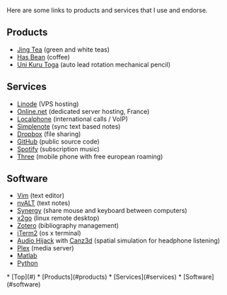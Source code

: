 <div class="content" markdown="1">

Here are some links to products and services that I use and endorse.

## <a name="products"></a>Products

* [Jing Tea](https://jingtea.com/) (green and white teas)
* [Has Bean](http://www.hasbean.co.uk/) (coffee)
* [Uni Kuru Toga](http://www.jetpens.com/Uni-Kuru-Toga-Roulette-Model-Auto-Lead-Rotation-Mechanical-Pencil-0.5-mm-Gun-Metallic-Body/pd/6547) (auto lead rotation mechanical pencil)


## <a name="services"></a>Services

* [Linode](http://www.linode.com/) (VPS hosting)
* [Online.net](http://www.online.net) (dedicated server hosting, France)
* [Localphone](http://www.localphone.com) (international calls / VoIP)
* [Simplenote](http://simplenote.com/) (sync text based notes)
* [Dropbox](http://www.dropbox.com/) (file sharing)
* [GitHub](https://github.com/) (public source code)
* [Spotify](https://www.spotify.com/uk/) (subscription music)
* [Three](http://www.three.co.uk/) (mobile phone with free european roaming)

## <a name="software"></a>Software

* [Vim](http://www.vim.org/) (text editor)
* [nvALT](http://brettterpstra.com/projects/nvalt/) (text notes)
* [Synergy](http://synergy-project.org/) (share mouse and keyboard between computers)
* [x2go](http://wiki.x2go.org/doku.php) (linux remote desktop)
* [Zotero](https://www.zotero.org/) (bibliography management)
* [iTerm2](http://iterm2.com/) (os x terminal)
* [Audio Hijack](https://www.rogueamoeba.com/audiohijackpro/) with [Canz3d](http://www.midnightwalrus.com/Canz3D/) (spatial simulation for headphone listening)
* [Plex](https://plex.tv/) (media server)
* [Matlab](http://www.mathworks.co.uk/products/matlab/index.html) 
* [Python](https://store.continuum.io/cshop/anaconda/)

</div>

<div id="subcontent" markdown="1">
<div class="menublock" markdown="1">
* [Top](#)
* [Products](#products)
* [Services](#services)
* [Software](#software)
</div>
</div>

<!-- vim: set ts=2 sw=2 ft=mkd :-->
